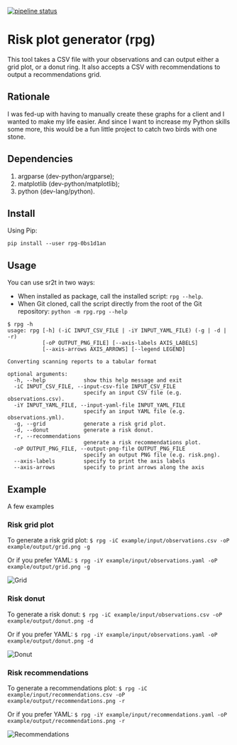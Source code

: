 [![pipeline status](https://gitlab.com/0bs1d1an/rpg/badges/master/pipeline.svg)](https://gitlab.com/0bs1d1an/rpg/commits/master)

# Risk plot generator (rpg)

This tool takes a CSV file with your observations and can output either a grid plot, or a donut ring.
It also accepts a CSV with recommendations to output a recommendations grid.

## Rationale

I was fed-up with having to manually create these graphs for a client and I wanted to make my life easier.
And since I want to increase my Python skills some more, this would be a fun little project to catch two birds with one stone.

## Dependencies

1. argparse (dev-python/argparse);
2. matplotlib (dev-python/matplotlib);
3. python (dev-lang/python).

## Install

Using Pip:

`pip install --user rpg-0bs1d1an`

## Usage

You can use sr2t in two ways:

* When installed as package, call the installed script: `rpg --help`.
* When Git cloned, call the script directly from the root of the Git
repository: `python -m rpg.rpg --help`

```
$ rpg -h
usage: rpg [-h] (-iC INPUT_CSV_FILE | -iY INPUT_YAML_FILE) (-g | -d | -r)
           [-oP OUTPUT_PNG_FILE] [--axis-labels AXIS_LABELS]
           [--axis-arrows AXIS_ARROWS] [--legend LEGEND]

Converting scanning reports to a tabular format

optional arguments:
  -h, --help            show this help message and exit
  -iC INPUT_CSV_FILE, --input-csv-file INPUT_CSV_FILE
                        specify an input CSV file (e.g. observations.csv).
  -iY INPUT_YAML_FILE, --input-yaml-file INPUT_YAML_FILE
                        specify an input YAML file (e.g. observations.yml).
  -g, --grid            generate a risk grid plot.
  -d, --donut           generate a risk donut.
  -r, --recommendations
                        generate a risk recommendations plot.
  -oP OUTPUT_PNG_FILE, --output-png-file OUTPUT_PNG_FILE
                        specify an output PNG file (e.g. risk.png).
  --axis-labels         specify to print the axis labels
  --axis-arrows         specify to print arrows along the axis
```

## Example

A few examples

### Risk grid plot

To generate a risk grid plot: `$ rpg -iC example/input/observations.csv -oP example/output/grid.png -g`

Or if you prefer YAML: `$ rpg -iY example/input/observations.yaml -oP example/output/grid.png -g`

![Grid](example/output/grid.png)

### Risk donut

To generate a risk donut: `$ rpg -iC example/input/observations.csv -oP example/output/donut.png -d`

Or if you prefer YAML: `$ rpg -iY example/input/observations.yaml -oP example/output/donut.png -d`

![Donut](example/output/donut.png)

### Risk recommendations

To generate a recommendations plot: `$ rpg -iC example/input/recommendations.csv -oP example/output/recommendations.png -r`

Or if you prefer YAML: `$ rpg -iY example/input/recommendations.yaml -oP example/output/recommendations.png -r`

![Recommendations](example/output/recommendations.png)
